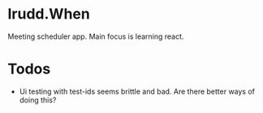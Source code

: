 # Irudd.When

Meeting scheduler app. Main focus is learning react.

# Todos

- Ui testing with test-ids seems brittle and bad. Are there better ways of doing this?